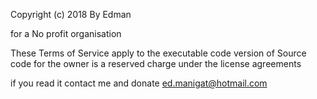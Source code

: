 Copyright (c) 2018 By Edman

for a No profit organisation

These Terms of Service apply to the executable code version of Source code for the owner is a reserved charge under the license agreements

if you read it contact me and donate ed.manigat@hotmail.com
